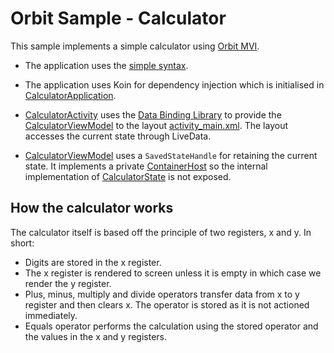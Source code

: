 # Orbit Sample - Calculator

This sample implements a simple calculator using [Orbit MVI](https://github.com/babylonhealth/orbit-mvi).

- The application uses the [simple syntax](../../simple-syntax.md).

- The application uses Koin for dependency injection which is initialised in
  [CalculatorApplication](src/main/kotlin/org/orbitmvi/orbit/sample/calculator/CalculatorApplication.kt).

- [CalculatorActivity](src/main/kotlin/org/orbitmvi/orbit/sample/calculator/CalculatorActivity.kt)
  uses the [Data Binding Library](https://developer.android.com/topic/libraries/data-binding)
  to provide the [CalculatorViewModel](src/main/kotlin/org/orbitmvi/orbit/sample/calculator/CalculatorViewModel.kt)
  to the layout [activity_main.xml](src/main/res/layout/activity_main.xml). The
  layout accesses the current state through LiveData.

- [CalculatorViewModel](src/main/kotlin/org/orbitmvi/orbit/sample/calculator/CalculatorViewModel.kt)
  uses a `SavedStateHandle` for retaining the current state. It implements a
  private [ContainerHost](../../orbit-core/src/commonMain/kotlin/org/orbitmvi/orbit/ContainerHost.kt)
  so the internal implementation of [CalculatorState](src/main/kotlin/org/orbitmvi/orbit/sample/calculator/CalculatorState.kt)
  is not exposed.

## How the calculator works

The calculator itself is based off the principle of two registers, x and y. In
short:

- Digits are stored in the x register.
- The x register is rendered to screen unless it is empty in which case we
  render the y register.
- Plus, minus, multiply and divide operators transfer data from x to y register
  and then clears x. The operator is stored as it is not actioned immediately.
- Equals operator performs the calculation using the stored operator and the
  values in the x and y registers.
